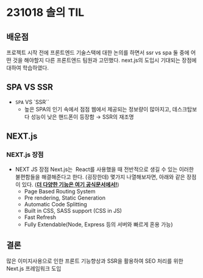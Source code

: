 # 231018 솔의 TIL

## 배운점

프로젝트 시작 전에 프론트엔드 기술스택에 대한 논의를 하면서 ssr vs spa 둘 중에 어떤 것을 해야할지 다른 프론트엔드 팀원과 고민했다.
next.js의 도입시 기대되는 장점에 대하여 학습하였다.

## SPA VS SSR

- `SPA` VS `SSR``
  - 높은 SPA의 인기 속에서 점점 웹에서 제공되는 정보량이 많아지고, 데스크탑보다 성능이 낮은 핸드폰이 등장함 → SSR의 재조명

## NEXT.js

### NEXT.js 장점

- NEXT JS 장점
  Next.js는  React를 사용했을 때 전반적으로 생길 수 있는 이러한 불편함들을 해결해준다고 한다. (굉장한데)
  몇가지 나열해보자면, 아래와 같은 장점이 있다. (**[더 다양한 기능은 여기 공식문서에서!](https://nextjs.org/learn/basics/create-nextjs-app)**)
  - Page Based Routing System
  - Pre rendering, Static Generation
  - Automatic Code Splitting
  - Built in CSS, SASS support (CSS in JS)
  - Fast Refresh
  - Fully Extendable(Node, Express 등의 서버와 빠르게 혼용 가능)

## 결론

많은 이미지사용으로 인한 프론트 기능향상과 SSR을 활용하여 SEO 처리를 위한 Next.js 프레임워크 도입
